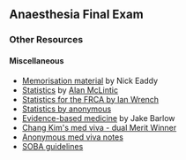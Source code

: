 ## Anaesthesia Final Exam

### Other Resources

#### Miscellaneous

- [Memorisation material](memorisation_eaddy.pdf) by Nick Eaddy
- [Statistics](statistics_mclintic.pdf) by [Alan McLintic](https://www.heraldscotland.com/opinion/18815592.obituary-dr-alan-mclintic-accomplished-all-rounder-made-career-new-zealand/)
- [Statistics for the FRCA by Ian Wrench](statistics_ian_wrench.pdf)
- [Statistics by anonymous](statistics_anonymous.pdf)
- [Evidence-based medicine](https://partone.litfl.com/evidence-based_medicine.html#id) by Jake Barlow
- [Chang Kim's med viva - dual Merit Winner](changs_medical_viva.pdf)
- [Anonymous med viva notes](med_viva_anonymous.pdf)
- [SOBA guidelines](SOBA_guidelines.pdf)